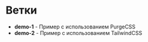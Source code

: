 # Ветки
- **demo-1** - Пример с использованием PurgeCSS
- **demo-2** - Пример с использованием TailwindCSS
